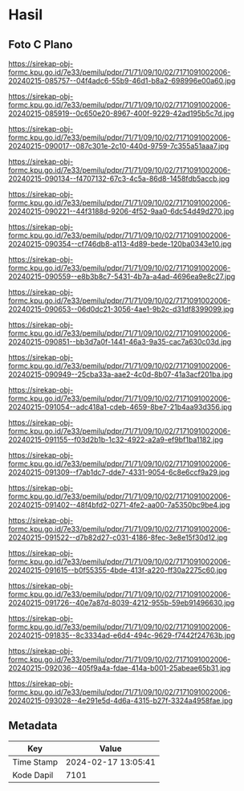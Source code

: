 # Hasil

## Foto C Plano

https://sirekap-obj-formc.kpu.go.id/7e33/pemilu/pdpr/71/71/09/10/02/7171091002006-20240215-085757--04f4adc6-55b9-46d1-b8a2-698996e00a60.jpg

https://sirekap-obj-formc.kpu.go.id/7e33/pemilu/pdpr/71/71/09/10/02/7171091002006-20240215-085919--0c650e20-8967-400f-9229-42ad195b5c7d.jpg

https://sirekap-obj-formc.kpu.go.id/7e33/pemilu/pdpr/71/71/09/10/02/7171091002006-20240215-090017--087c301e-2c10-440d-9759-7c355a51aaa7.jpg

https://sirekap-obj-formc.kpu.go.id/7e33/pemilu/pdpr/71/71/09/10/02/7171091002006-20240215-090134--f4707132-67c3-4c5a-86d8-1458fdb5accb.jpg

https://sirekap-obj-formc.kpu.go.id/7e33/pemilu/pdpr/71/71/09/10/02/7171091002006-20240215-090221--44f3188d-9206-4f52-9aa0-6dc54d49d270.jpg

https://sirekap-obj-formc.kpu.go.id/7e33/pemilu/pdpr/71/71/09/10/02/7171091002006-20240215-090354--cf746db8-a113-4d89-bede-120ba0343e10.jpg

https://sirekap-obj-formc.kpu.go.id/7e33/pemilu/pdpr/71/71/09/10/02/7171091002006-20240215-090559--e8b3b8c7-5431-4b7a-a4ad-4696ea9e8c27.jpg

https://sirekap-obj-formc.kpu.go.id/7e33/pemilu/pdpr/71/71/09/10/02/7171091002006-20240215-090653--06d0dc21-3056-4ae1-9b2c-d31df8399099.jpg

https://sirekap-obj-formc.kpu.go.id/7e33/pemilu/pdpr/71/71/09/10/02/7171091002006-20240215-090851--bb3d7a0f-1441-46a3-9a35-cac7a630c03d.jpg

https://sirekap-obj-formc.kpu.go.id/7e33/pemilu/pdpr/71/71/09/10/02/7171091002006-20240215-090949--25cba33a-aae2-4c0d-8b07-41a3acf201ba.jpg

https://sirekap-obj-formc.kpu.go.id/7e33/pemilu/pdpr/71/71/09/10/02/7171091002006-20240215-091054--adc418a1-cdeb-4659-8be7-21b4aa93d356.jpg

https://sirekap-obj-formc.kpu.go.id/7e33/pemilu/pdpr/71/71/09/10/02/7171091002006-20240215-091155--f03d2b1b-1c32-4922-a2a9-ef9bf1ba1182.jpg

https://sirekap-obj-formc.kpu.go.id/7e33/pemilu/pdpr/71/71/09/10/02/7171091002006-20240215-091309--f7ab1dc7-dde7-4331-9054-6c8e6ccf9a29.jpg

https://sirekap-obj-formc.kpu.go.id/7e33/pemilu/pdpr/71/71/09/10/02/7171091002006-20240215-091402--48f4bfd2-0271-4fe2-aa00-7a5350bc9be4.jpg

https://sirekap-obj-formc.kpu.go.id/7e33/pemilu/pdpr/71/71/09/10/02/7171091002006-20240215-091522--d7b82d27-c031-4186-8fec-3e8e15f30d12.jpg

https://sirekap-obj-formc.kpu.go.id/7e33/pemilu/pdpr/71/71/09/10/02/7171091002006-20240215-091615--b0f55355-4bde-413f-a220-ff30a2275c60.jpg

https://sirekap-obj-formc.kpu.go.id/7e33/pemilu/pdpr/71/71/09/10/02/7171091002006-20240215-091726--40e7a87d-8039-4212-955b-59eb91496630.jpg

https://sirekap-obj-formc.kpu.go.id/7e33/pemilu/pdpr/71/71/09/10/02/7171091002006-20240215-091835--8c3334ad-e6d4-494c-9629-f7442f24763b.jpg

https://sirekap-obj-formc.kpu.go.id/7e33/pemilu/pdpr/71/71/09/10/02/7171091002006-20240215-092036--405f9a4a-fdae-414a-b001-25abeae65b31.jpg

https://sirekap-obj-formc.kpu.go.id/7e33/pemilu/pdpr/71/71/09/10/02/7171091002006-20240215-093028--4e291e5d-4d6a-4315-b27f-3324a4958fae.jpg


## Metadata

| Key        | Value               |
| ---------- | ------------------- |
| Time Stamp | 2024-02-17 13:05:41 |
| Kode Dapil | 7101                |



